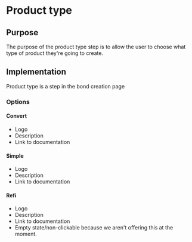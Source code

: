 # Product type

## Purpose

The purpose of the product type step is to allow the user to choose what type of product they're going to create.

## Implementation

Product type is a step in the bond creation page

### Options

#### Convert

- Logo
- Description
- Link to documentation

#### Simple

- Logo
- Description
- Link to documentation

#### Refi

- Logo
- Description
- Link to documentation
- Empty state/non-clickable because we aren't offering this at the moment.
